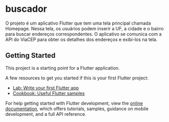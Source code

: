 # buscador

O projeto é um aplicativo Flutter que tem uma tela principal chamada Homepage. Nessa
tela, os usuários podem inserir a UF, a cidade e o bairro para buscar endereços
correspondentes. O aplicativo se comunica com a API do ViaCEP para obter os detalhes dos
endereços e exibi-los na tela.

## Getting Started

This project is a starting point for a Flutter application.

A few resources to get you started if this is your first Flutter project:

- [Lab: Write your first Flutter app](https://docs.flutter.dev/get-started/codelab)
- [Cookbook: Useful Flutter samples](https://docs.flutter.dev/cookbook)

For help getting started with Flutter development, view the
[online documentation](https://docs.flutter.dev/), which offers tutorials,
samples, guidance on mobile development, and a full API reference.
